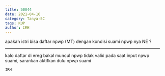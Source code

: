 ```yaml
---
title: 50044
date: 2021-04-16
category: Tanya-SC
tags: KUP
author: IRH
---
```


apakah istri bisa daftar npwp (MT) dengan kondisi suami npwp nya NE ?

---

kalo daftar di ereg bakal muncul npwp tidak valid pada saat input npwp suami, sarankan aktifkan dulu npwp suami

`IRH`
